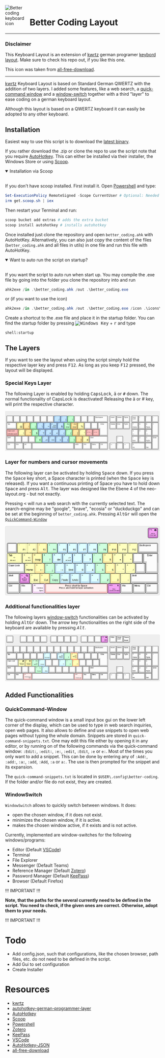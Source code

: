 <img align="left" width="80" height="80" src="https://raw.githubusercontent.com/NicDom/better-coding/main/icons/better-coding-icon.ico" alt="Better coding keyboard icon">

# Better Coding Layout
----------------------

### Disclaimer

This Keyboard Layout is an extension of [kwrtz] german programer [keybord layout][kwrtz-layout].
Make sure to check his repo out, if you like this one.

This icon was taken from [all-free-download].

----------------------------

[kwrtz] Keyboard Layout is based on Standard German QWERTZ with the addition of two layers.
I added some features, like a web search, a [quick-command window](#quickcommand-window) and a  [window-switch](#windowswitch) together with a third "layer" to ease coding on a german keyboard layout.

Although this layout is based on a QWERTZ keyboard it can easily be adopted to any other keyboard.

## Installation

Easiest way to use this script is to download the [latest binary][latest].

If you rather download the .zip or clone the repo to use the script note that you require [AutoHotkey][ahk]. This can either be installed via their installer, the Windows Store or using [Scoop][scoop].


<details open>
<summary>Installation via Scoop</summary>
<br>

If you don't have scoop installed. First install it. Open [Powershell][powershell] and type:
```PowerShell
Set-ExecutionPolicy RemoteSigned -Scope CurrentUser # Optional: Needed to run a remote script the first time
irm get.scoop.sh | iex
```

Then restart your Terminal and run:
```PowerShell
scoop bucket add extras # adds the extra bucket
scoop install autohotkey # installs autohotkey
```

</details>

Once installed just clone the repository and open `better_coding.ahk` with AutoHotKey. Alternatively, you can also just copy the content of the files (`better_coding.ahk` and all files in utils) in one file and run this file with AutoHotKey.


<details open>
<summary>Want to auto run the script on startup?</summary>
<br>

If you want the script to auto run when start up. You may compile the .exe file by going into the folder you clone the repository into and run

```PowerShell
ahk2exe /in .\better_coding.ahk /out .\better_coding.exe
```

or (if you want to use the icon)

```PowerShell
ahk2exe /in .\better_coding.ahk /out .\better_coding.exe /icon .\icons\better-coding-icon.ico
```

Create a shortcut to the .exe file and place it in the startup folder. You can find the startup folder by pressing <kbd>![Windows Key][newwinlogo]</kbd> + <kbd>r</kbd> and type
```
shell:startup
```
</details>


## The Layers

If you want to see the layout when using the script simply hold the respective layer key and press <kbd>F12</kbd>. As long as you keep <kbd>F12</kbd> pressed, the layout will be displayed.

### Special Keys Layer

The following Layer is enabled by holding <kbd>CapsLock</kbd>, <kbd>ä</kbd> or <kbd>#</kbd> down. The normal functionality of CapsLock is deactivated! Releasing the ä or # key, will print the respective character.

![CapsLock, ä or # Layer](images/capslock-layer.png)

### Layer for numbers and cursor movements

The following layer can be activated by holding <kbd>Space</kbd> down. If you press the <kbd>Space</kbd> key short, a Space character is printed (when the <kbd>Space</kbd> key is released). If you want a continuous printing of Space you have to hold down <kbd>Space</kbd> and press <kbd>Alt</kbd>.
The layer was designed like the Ebene 4 of the neo-layout.org - but not exactly.

Pressing <kbd><</kbd> will run a web search with the currently selected text. The search-engine may be "google", "brave", "ecosia" or "duckduckgo" and can be set at the beginning of ``better_coding.ahk``. Pressing <kbd>AltGr</kbd> will open the [`QuickCommand-Window`](#quickcommand-window)

![Space-Layer](images/space-layer-short.png)

### Additional functionalities layer

The following layers [window-switch](#windowswitch) functionalities can be activated by holding <kbd>AltGr</kbd> down. The arrow key functionalities on the right side of the keyboard are available by pressing *<kbd>Alt</kbd>*.

![alt-altgr-layer](images/alt-altgr-layer.png)


## Added Functionalities

### QuickCommand-Window

The quick-command window is a small input box gui on the lower left corner of the display, which can be used to type in web search inquiries, open web pages. It also allows to define and use snippets to open web pages without typing the whole domain. Snippets are stored in
`quick-command-snippets.txt`. One may edit this file either by opening it in any editor, or by running on of the following commands via the quick-command window: `:Edit:`, `:edit:`, `:e:`, `:edit`, `:Edit`, `:e` or `e:`. Most of the times you only want to add a snippet. This can be done by entering any of `:Add:`, ``:add:``, ``:a:``, ``:add``, ``:Add``, `:a` or `a:`. The use is then prompted for the snippet and its expansion.

The `quick-command-snippets.txt` is located in `$USER\.config\better-coding`. If the folder and/or file do not exist, they are created.

### WindowSwitch

``WindowSwitch`` allows to quickly switch between windows. It does:
- open the chosen window, if it does not exist.
- minimizes the chosen window, if it is active.
- makes the chosen window active, if it exists and is not active.

Currently, implemented are window-switches for the following windows/programs:

- Editor (Default [VSCode])
- Terminal
- File Explorer
- Messenger (Default Teams)
- Reference Manager (Default [Zotero])
- Password Manager (Default [KeePass])
- Browser (Default Firefox)

!!! IMPORTANT !!!

**Note, that the paths for the several currently need to be defined in the script. You need to check, if the given ones are correct. Otherwise, adopt them to your needs.**


!!! IMPORTANT !!!

# Todo

- Add config.json, such that configurations, like the chosen browser, path files, etc. do not need to be defined in the script.
- Add Gui to set configuration
- Create Installer


# Resources

- [kwrtz][kwrtz]
- [autohotkey-german-programmer-layer][kwrtz-layout]
- [AutoHotkey][ahk]
- [Scoop][scoop]
- [Powershell][powershell]
- [Zotero][Zotero]
- [KeePass]
- [VSCode]
- [AutoHotkey-JSON]
- [all-free-download]

[kwrtz]:            https://github.com/kwrtz
[kwrtz-layout]:     https://github.com/kwrtz/autohotkey-german-programmer-layer
[ahk]:              https://www.autohotkey.com/
[scoop]:            https://scoop.sh/
[powershell]:       https://github.com/PowerShell/PowerShell
[Zotero]:           https://www.zotero.org/
[KeePass]:          https://keepass.info/
[VSCode]:           https://code.visualstudio.com/
[AutoHotkey-JSON]:  https://github.com/cocobelgica/AutoHotkey-JSON
[all-free-download]:all-free-download.com
[winlogo]:          https://i.stack.imgur.com/Rfuw7.png
[newwinlogo]:       https://i.stack.imgur.com/B8Zit.png
[oldwinlogo]:       https://i.stack.imgur.com/T0oPO.png
[latest]:           https://github.com/NicDom/better-coding/releases/latest
[latest-binary]:    https://github.com/NicDom/better-coding/releases/latest